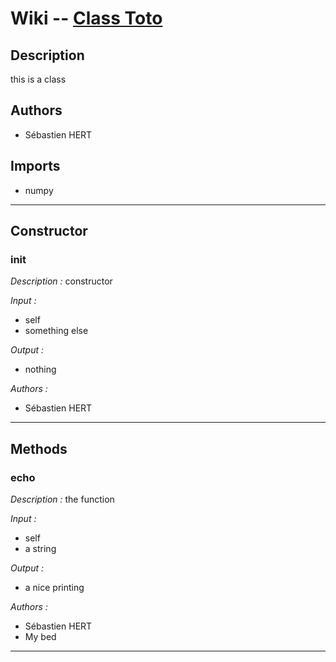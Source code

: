 # **Wiki -- [Class Toto](/test//src/Toto.py)**


## **Description**

this is a class

## **Authors**

* Sébastien HERT

## **Imports**

* numpy

---
## **Constructor**

### **__init__**

*Description :* 
 constructor


*Input :*

- self
- something else

*Output :*

- nothing

*Authors :*

- Sébastien HERT
___

## **Methods**

### **echo**

*Description :* 
 the function


*Input :*

- self
- a string

*Output :*

- a nice printing

*Authors :*

- Sébastien HERT
- My bed
___
